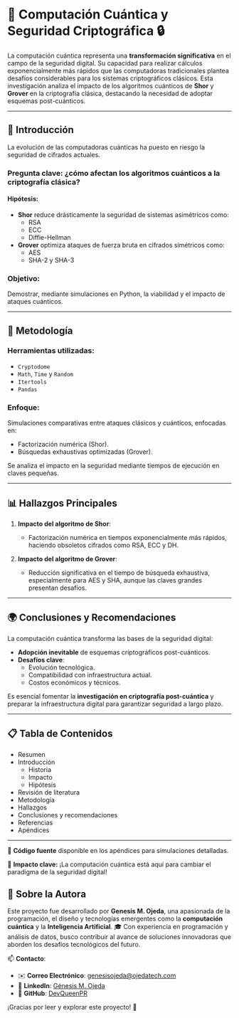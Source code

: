# 🚀 Computación Cuántica y Seguridad Criptográfica 🔒

La computación cuántica representa una **transformación significativa** en el campo de la seguridad digital. Su capacidad para realizar cálculos exponencialmente más rápidos que las computadoras tradicionales plantea desafíos considerables para los sistemas criptográficos clásicos. Esta investigación analiza el impacto de los algoritmos cuánticos de **Shor** y **Grover** en la criptografía clásica, destacando la necesidad de adoptar esquemas post-cuánticos.

---

## 📑 Introducción

La evolución de las computadoras cuánticas ha puesto en riesgo la seguridad de cifrados actuales. 
### Pregunta clave: ¿cómo afectan los algoritmos cuánticos a la criptografía clásica?  
#### Hipótesis:
- **Shor** reduce drásticamente la seguridad de sistemas asimétricos como:
  - RSA  
  - ECC  
  - Diffie-Hellman  
- **Grover** optimiza ataques de fuerza bruta en cifrados simétricos como:
  - AES  
  - SHA-2 y SHA-3  

### Objetivo:
Demostrar, mediante simulaciones en Python, la viabilidad y el impacto de ataques cuánticos. 

---

## 🌟 Metodología

### Herramientas utilizadas:
- `Cryptodome`  
- `Math`, `Time` y `Random`  
- `Itertools`  
- `Pandas`

### Enfoque:
Simulaciones comparativas entre ataques clásicos y cuánticos, enfocadas en:
- Factorización numérica (Shor).  
- Búsquedas exhaustivas optimizadas (Grover).  

Se analiza el impacto en la seguridad mediante tiempos de ejecución en claves pequeñas.

---

## 📊 Hallazgos Principales

1. **Impacto del algoritmo de Shor**:
   - Factorización numérica en tiempos exponencialmente más rápidos, haciendo obsoletos cifrados como RSA, ECC y DH.  

2. **Impacto del algoritmo de Grover**:
   - Reducción significativa en el tiempo de búsqueda exhaustiva, especialmente para AES y SHA, aunque las claves grandes presentan desafíos.

---

## 🌍 Conclusiones y Recomendaciones

La computación cuántica transforma las bases de la seguridad digital:  
- **Adopción inevitable** de esquemas criptográficos post-cuánticos.  
- **Desafíos clave**:
  - Evolución tecnológica.  
  - Compatibilidad con infraestructura actual.  
  - Costos económicos y técnicos.  

Es esencial fomentar la **investigación en criptografía post-cuántica** y preparar la infraestructura digital para garantizar seguridad a largo plazo. 

---

## 📋 Tabla de Contenidos

- Resumen  
- Introducción  
  - Historia  
  - Impacto  
  - Hipótesis  
- Revisión de literatura  
- Metodología  
- Hallazgos  
- Conclusiones y recomendaciones  
- Referencias  
- Apéndices

---

📂 **Código fuente** disponible en los apéndices para simulaciones detalladas.

🎯 **Impacto clave:** ¡La computación cuántica está aquí para cambiar el paradigma de la seguridad digital! 


## 👤 Sobre la Autora

Este proyecto fue desarrollado por **Genesis M. Ojeda**, una apasionada de la programación, el diseño y tecnologías emergentes como la **computación cuántica** y la **Inteligencia Artificial**. 🎓 Con experiencia en programación y análisis de datos, busco contribuir al avance de soluciones innovadoras que aborden los desafíos tecnológicos del futuro.

📫 **Contacto**:  
- ✉️ **Correo Electrónico**: genesisojeda@ojedatech.com  
- 💼 **LinkedIn**: [Génesis M. Ojeda](https://www.linkedin.com/in/génesis-ojeda-451576302)  
- 🐙 **GitHub**: [DevQueenPR](https://github.com/DevQueenPR)  

¡Gracias por leer y explorar este proyecto! 🚀

